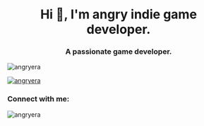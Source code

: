 <h1 align="center">Hi 👋, I'm angry indie game developer.</h1>
<h3 align="center">A passionate game developer.</h3>

<p align="left"> <img src="https://komarev.com/ghpvc/?username=angryera&label=Profile%20views&color=0e75b6&style=flat" alt="angryera" /> </p>

<p align="left"> <a href="https://github.com/ryo-ma/github-profile-trophy"><img src="https://github-profile-trophy.vercel.app/?username=angryera" alt="angryera" /></a> </p>

<h3 align="left">Connect with me:</h3>
<p align="left">
</p>
<p><img align="center" src="https://github-readme-streak-stats.herokuapp.com/?user=angryera&" alt="angryera" /></p>
